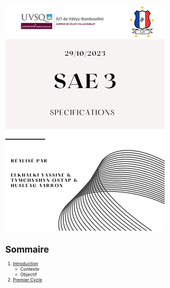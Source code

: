 ![](images/MAINTENANCE_SPECIFICATIONS/page_de_garde_4.png)

# Sommaire
1. [Introduction](#Introduction)
    * Contexte
    * Objectif
2. [Premier Cycle](#Premier-Cycle)